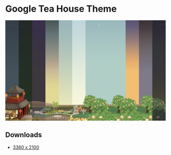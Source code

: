 # Google Tea House Theme

![Dynamic wallpaper preview](preview.png)

## Downloads

- [3360 x 2100](renders/3360x2100/dynamic.heic)
